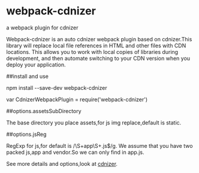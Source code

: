# webpack-cdnizer
a webpack plugin for cdnizer

Webpack-cdnizer is an auto cdnizer webpack plugin based on cdnizer.This library will replace local file references in HTML and other files with CDN locations. This allows you to work with local copies of libraries during development, and then automate switching to your CDN version when you deploy your application.

##install and use

npm install --save-dev webpack-cdnizer

var CdnizerWebpackPlugin = require('webpack-cdnizer')

##options.assetsSubDirectory

The base directory you place assets,for js img replace,default is static.

##options.jsReg

RegExp for js,for default is /\S+app\S+.js$/g. We assume that you have two packed js,app and vendor.So we can only find in app.js.


See more details and options,look at [cdnizer](https://github.com/OverZealous/cdnizer).

